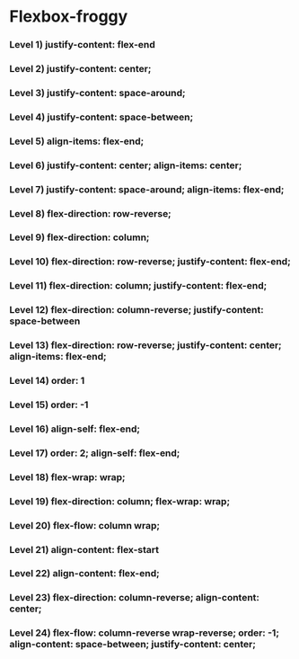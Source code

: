 # Flexbox-froggy
### Level 1) justify-content: flex-end
### Level 2) justify-content: center;
### Level 3) justify-content: space-around;
### Level 4) justify-content: space-between;
### Level 5) align-items: flex-end;
### Level 6) justify-content: center; align-items: center;
### Level 7) justify-content: space-around; align-items: flex-end;
### Level 8) flex-direction: row-reverse;
### Level 9) flex-direction: column;
### Level 10) flex-direction: row-reverse; justify-content: flex-end;
### Level 11) flex-direction: column; justify-content: flex-end;
### Level 12) flex-direction: column-reverse; justify-content: space-between
### Level 13) flex-direction: row-reverse; justify-content: center; align-items: flex-end;
### Level 14) order: 1
### Level 15) order: -1
### Level 16) align-self: flex-end;
### Level 17) order: 2; align-self: flex-end;
### Level 18) flex-wrap: wrap;
### Level 19) flex-direction: column; flex-wrap: wrap;
### Level 20) flex-flow: column wrap;
### Level 21) align-content: flex-start
### Level 22) align-content: flex-end;
### Level 23) flex-direction: column-reverse; align-content: center;
### Level 24) flex-flow: column-reverse wrap-reverse; order: -1; align-content: space-between; justify-content: center;